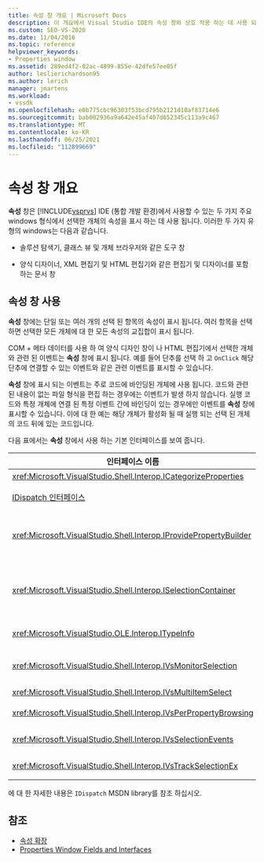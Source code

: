```yaml
---
title: 속성 창 개요 | Microsoft Docs
description: 이 개요에서 Visual Studio IDE의 속성 창와 상호 작용 하는 데 사용 되는 인터페이스에 대해 알아봅니다.
ms.custom: SEO-VS-2020
ms.date: 11/04/2016
ms.topic: reference
helpviewer_keywords:
- Properties window
ms.assetid: 289ed4f2-02ac-4899-855e-42dfe57ee05f
author: leslierichardson95
ms.author: lerich
manager: jmartens
ms.workload:
- vssdk
ms.openlocfilehash: e0b775cbc96303f53bcd795b2121d10af83714e6
ms.sourcegitcommit: bab002936a9a642e45af407d652345c113a9c467
ms.translationtype: MT
ms.contentlocale: ko-KR
ms.lasthandoff: 06/25/2021
ms.locfileid: "112899669"
---
```

# <a name="properties-window-overview"></a>속성 창 개요
**속성** 창은 [!INCLUDE[vsprvs](../../code-quality/includes/vsprvs_md.md)] IDE (통합 개발 환경)에서 사용할 수 있는 두 가지 주요 windows 형식에서 선택한 개체의 속성을 표시 하는 데 사용 됩니다. 이러한 두 가지 유형의 windows는 다음과 같습니다.

- 솔루션 탐색기, 클래스 뷰 및 개체 브라우저와 같은 도구 창

- 양식 디자이너, XML 편집기 및 HTML 편집기와 같은 편집기 및 디자이너를 포함 하는 문서 창

## <a name="using-the-properties-window"></a>속성 창 사용
 **속성** 창에는 단일 또는 여러 개의 선택 된 항목의 속성이 표시 됩니다. 여러 항목을 선택 하면 선택한 모든 개체에 대 한 모든 속성의 교집합이 표시 됩니다.

 COM + 메타 데이터를 사용 하 여 양식 디자인 창이 나 HTML 편집기에서 선택한 개체와 관련 된 이벤트는 **속성** 창에 표시 됩니다. 예를 들어 단추를 선택 하 고 `OnClick` 해당 단추에 연결할 수 있는 이벤트와 같은 관련 이벤트를 표시할 수 있습니다.

 **속성** 창에 표시 되는 이벤트는 주로 코드에 바인딩된 개체에 사용 됩니다. 코드와 관련 된 내용이 없는 파일 형식을 편집 하는 경우에는 이벤트가 발생 하지 않습니다. 실행 코드와 특정 개체에 연결 된 특정 이벤트 간에 바인딩이 있는 경우에만 이벤트를 **속성** 창에 표시할 수 있습니다. 이에 대 한 예는 해당 개체가 활성화 될 때 실행 되는 선택 된 개체의 코드 뒤에 있는 코드입니다.

 다음 표에서는 **속성** 창에서 사용 하는 기본 인터페이스를 보여 줍니다.

|인터페이스 이름|Description|
|--------------------|-----------------|
|<xref:Microsoft.VisualStudio.Shell.Interop.ICategorizeProperties>|**속성** 창에 범주 목록을 제공 하 고 각 속성을 범주에 매핑합니다.|
|[IDispatch 인터페이스](/previous-versions/windows/desktop/api/oaidl/nn-oaidl-idispatch)|자동화를 지 원하는 프로그래밍 도구 및 기타 응용 프로그램에 개체의 메서드 및 속성을 노출 합니다.|
|<xref:Microsoft.VisualStudio.Shell.Interop.IProvidePropertyBuilder>|개체 자체에서 구현 하는 모달 대화 상자 창을 여는 *작성기* 라는 줄임표 (...) 단추를 제공 합니다. 사용자가 텍스트 필드에 값을 쉽게 입력 하지 않을 때 사용 됩니다. 예를 들어이 값을 사용 하 여 RGB 값을 결정 하는 색 선택기를 열 수 있습니다.|
|<xref:Microsoft.VisualStudio.Shell.Interop.ISelectionContainer>|**속성** 창에 표시 된 정보를 업데이트 하는 데 사용 되는 개체에 대 한 액세스를 제공 합니다. <xref:Microsoft.VisualStudio.Shell.Interop.ISelectionContainer> 는 표시 되는 관련 속성이 포함 된 선택 가능한 개체를 포함 하는 각 창에 대해 Vspackage에 의해 구현 됩니다.|
|<xref:Microsoft.VisualStudio.OLE.Interop.ITypeInfo>|인터페이스의 메서드 및 구조체의 필드와 같은 개체의 형식에 대 한 정보를 제공 합니다.|
|<xref:Microsoft.VisualStudio.Shell.Interop.IVsMonitorSelection>|Vspackage가 선택 이벤트에 대 한 알림을 받고 현재 프로젝트 계층, 항목, 요소 값 및 명령 UI 컨텍스트에 대 한 정보를 검색할 수 있도록 합니다.|
|<xref:Microsoft.VisualStudio.Shell.Interop.IVsMultiItemSelect>|여러 선택 항목에 대 한 액세스 권한을 환경에 제공 합니다.|
|<xref:Microsoft.VisualStudio.Shell.Interop.IVsPerPropertyBrowsing>|**속성** 창에 표시 되는 일부 속성의 지역화 된 이름을 제공 하는 데 사용 됩니다.|
|<xref:Microsoft.VisualStudio.Shell.Interop.IVsSelectionEvents>|현재 선택, 요소 값 또는 명령 UI 컨텍스트에 대해 등록 된 Vspackage 변경 내용을 알립니다.|
|<xref:Microsoft.VisualStudio.Shell.Interop.IVsTrackSelectionEx>|현재 선택 항목의 변경 내용을 환경에 알리고 새 선택 항목과 관련 된 계층 및 항목 정보에 대 한 액세스를 제공 합니다.|

 에 대 한 자세한 내용은 `IDispatch` MSDN library를 참조 하십시오.

## <a name="see-also"></a>참조
- [속성 확장](../../extensibility/internals/extending-properties.md)
- [Properties Window Fields and Interfaces](../../extensibility/internals/properties-window-fields-and-interfaces.md)
